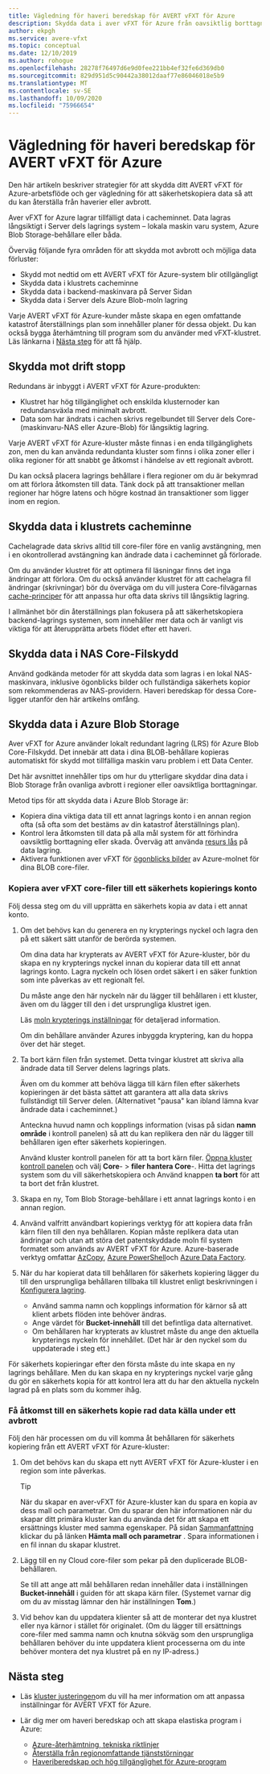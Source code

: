 ```yaml
---
title: Vägledning för haveri beredskap för AVERT vFXT för Azure
description: Skydda data i aver vFXT för Azure från oavsiktlig borttagning eller avbrott
author: ekpgh
ms.service: avere-vfxt
ms.topic: conceptual
ms.date: 12/10/2019
ms.author: rohogue
ms.openlocfilehash: 28278f76497d6e9d0fee221bb4ef32fe6d369db0
ms.sourcegitcommit: 829d951d5c90442a38012daaf77e86046018e5b9
ms.translationtype: MT
ms.contentlocale: sv-SE
ms.lasthandoff: 10/09/2020
ms.locfileid: "75966654"
---
```

# <a name="disaster-recovery-guidance-for-avere-vfxt-for-azure"></a>Vägledning för haveri beredskap för AVERT vFXT för Azure

Den här artikeln beskriver strategier för att skydda ditt AVERT vFXT för Azure-arbetsflöde och ger vägledning för att säkerhetskopiera data så att du kan återställa från haverier eller avbrott.

Aver vFXT for Azure lagrar tillfälligt data i cacheminnet. Data lagras långsiktigt i Server dels lagrings system – lokala maskin varu system, Azure Blob Storage-behållare eller båda.

Överväg följande fyra områden för att skydda mot avbrott och möjliga data förluster:

* Skydd mot nedtid om ett AVERT vFXT för Azure-system blir otillgängligt
* Skydda data i klustrets cacheminne
* Skydda data i backend-maskinvara på Server Sidan
* Skydda data i Server dels Azure Blob-moln lagring

Varje AVERT vFXT för Azure-kunder måste skapa en egen omfattande katastrof återställnings plan som innehåller planer för dessa objekt. Du kan också bygga återhämtning till program som du använder med vFXT-klustret. Läs länkarna i [Nästa steg](#next-steps) för att få hjälp.

## <a name="protect-against-downtime"></a>Skydda mot drift stopp

Redundans är inbyggt i AVERT vFXT för Azure-produkten:

* Klustret har hög tillgänglighet och enskilda klusternoder kan redundansväxla med minimalt avbrott.
* Data som har ändrats i cachen skrivs regelbundet till Server dels Core-(maskinvaru-NAS eller Azure-Blob) för långsiktig lagring.

Varje AVERT vFXT för Azure-kluster måste finnas i en enda tillgänglighets zon, men du kan använda redundanta kluster som finns i olika zoner eller i olika regioner för att snabbt ge åtkomst i händelse av ett regionalt avbrott.

Du kan också placera lagrings behållare i flera regioner om du är bekymrad om att förlora åtkomsten till data. Tänk dock på att transaktioner mellan regioner har högre latens och högre kostnad än transaktioner som ligger inom en region.

## <a name="protect-data-in-the-cluster-cache"></a>Skydda data i klustrets cacheminne

Cachelagrade data skrivs alltid till core-filer före en vanlig avstängning, men i en okontrollerad avstängning kan ändrade data i cacheminnet gå förlorade.

Om du använder klustret för att optimera fil läsningar finns det inga ändringar att förlora. Om du också använder klustret för att cachelagra fil ändringar (skrivningar) bör du överväga om du vill justera Core-filvägarnas [cache-principer](https://azure.github.io/Avere/legacy/ops_guide/4_7/html/gui_manage_cache_policies.html)<!-- link to legacy doc --> för att anpassa hur ofta data skrivs till långsiktig lagring.

I allmänhet bör din återställnings plan fokusera på att säkerhetskopiera backend-lagrings systemen, som innehåller mer data och är vanligt vis viktiga för att återupprätta arbets flödet efter ett haveri.

## <a name="protect-data-in-nas-core-filers"></a>Skydda data i NAS Core-Filskydd

Använd godkända metoder för att skydda data som lagras i en lokal NAS-maskinvara, inklusive ögonblicks bilder och fullständiga säkerhets kopior som rekommenderas av NAS-providern. Haveri beredskap för dessa Core-ligger utanför den här artikelns omfång.

## <a name="protect-data-in-azure-blob-storage"></a>Skydda data i Azure Blob Storage

Aver vFXT for Azure använder lokalt redundant lagring (LRS) för Azure Blob Core-Filskydd. Det innebär att data i dina BLOB-behållare kopieras automatiskt för skydd mot tillfälliga maskin varu problem i ett Data Center.

Det här avsnittet innehåller tips om hur du ytterligare skyddar dina data i Blob Storage från ovanliga avbrott i regioner eller oavsiktliga borttagningar.

Metod tips för att skydda data i Azure Blob Storage är:

* Kopiera dina viktiga data till ett annat lagrings konto i en annan region ofta (så ofta som det bestäms av din katastrof återställnings plan).
* Kontrol lera åtkomsten till data på alla mål system för att förhindra oavsiktlig borttagning eller skada. Överväg att använda [resurs lås](../azure-resource-manager/management/lock-resources.md) på data lagring.
* Aktivera funktionen aver vFXT för [ögonblicks bilder](<https://azure.github.io/Avere/legacy/ops_guide/4_7/html/gui_cloud_snapshot_policies.html>) av Azure-molnet för dina BLOB core-filer.

### <a name="copy-avere-vfxt-core-filer-data-to-a-backup-account"></a>Kopiera aver vFXT core-filer till ett säkerhets kopierings konto

Följ dessa steg om du vill upprätta en säkerhets kopia av data i ett annat konto.

1. Om det behövs kan du generera en ny krypterings nyckel och lagra den på ett säkert sätt utanför de berörda systemen.

   Om dina data har krypterats av AVERT vFXT för Azure-kluster, bör du skapa en ny krypterings nyckel innan du kopierar data till ett annat lagrings konto. Lagra nyckeln och lösen ordet säkert i en säker funktion som inte påverkas av ett regionalt fel.

   Du måste ange den här nyckeln när du lägger till behållaren i ett kluster, även om du lägger till den i det ursprungliga klustret igen.

   Läs [moln krypterings inställningar](<https://azure.github.io/Avere/legacy/ops_guide/4_7/html/gui_cloud_encryption_settings.html>)<!-- link to legacy doc site --> för detaljerad information.

   Om din behållare använder Azures inbyggda kryptering, kan du hoppa över det här steget.

1. Ta bort kärn filen från systemet. Detta tvingar klustret att skriva alla ändrade data till Server delens lagrings plats.

   Även om du kommer att behöva lägga till kärn filen efter säkerhets kopieringen är det bästa sättet att garantera att alla data skrivs fullständigt till Server delen. (Alternativet "pausa" kan ibland lämna kvar ändrade data i cacheminnet.) <!-- xxx true? or just metadata? -->

   Anteckna huvud namn och kopplings information (visas på sidan **namn område** i kontroll panelen) så att du kan replikera den när du lägger till behållaren igen efter säkerhets kopieringen.

   Använd kluster kontroll panelen för att ta bort kärn filer. [Öppna kluster kontroll panelen](avere-vfxt-cluster-gui.md) och välj **Core**-  >  **filer hantera Core**-. Hitta det lagrings system som du vill säkerhetskopiera och Använd knappen **ta bort** för att ta bort det från klustret.

1. Skapa en ny, Tom Blob Storage-behållare i ett annat lagrings konto i en annan region.

1. Använd valfritt användbart kopierings verktyg för att kopiera data från kärn filen till den nya behållaren. Kopian måste replikera data utan ändringar och utan att störa det patentskyddade moln fil system formatet som används av AVERT vFXT för Azure. Azure-baserade verktyg omfattar [AzCopy](../storage/common/storage-use-azcopy-v10.md), [Azure PowerShell](../data-lake-store/data-lake-store-get-started-powershell.md)och [Azure Data Factory](../data-factory/connector-azure-data-lake-store.md).

1. När du har kopierat data till behållaren för säkerhets kopiering lägger du till den ursprungliga behållaren tillbaka till klustret enligt beskrivningen i [Konfigurera lagring](avere-vfxt-add-storage.md).

   * Använd samma namn och kopplings information för kärnor så att klient arbets flöden inte behöver ändras.
   * Ange värdet för **Bucket-innehåll** till det befintliga data alternativet.
   * Om behållaren har krypterats av klustret måste du ange den aktuella krypterings nyckeln för innehållet. (Det här är den nyckel som du uppdaterade i steg ett.)

För säkerhets kopieringar efter den första måste du inte skapa en ny lagrings behållare. Men du kan skapa en ny krypterings nyckel varje gång du gör en säkerhets kopia för att kontrol lera att du har den aktuella nyckeln lagrad på en plats som du kommer ihåg.

### <a name="access-a-backup-data-source-during-an-outage"></a>Få åtkomst till en säkerhets kopie rad data källa under ett avbrott

Följ den här processen om du vill komma åt behållaren för säkerhets kopiering från ett AVERT vFXT för Azure-kluster:

1. Om det behövs kan du skapa ett nytt AVERT vFXT för Azure-kluster i en region som inte påverkas.

   > [!TIP]
   > När du skapar en aver-vFXT för Azure-kluster kan du spara en kopia av dess mall och parametrar. Om du sparar den här informationen när du skapar ditt primära kluster kan du använda det för att skapa ett ersättnings kluster med samma egenskaper. På sidan [Sammanfattning](avere-vfxt-deploy.md#validation-and-purchase) klickar du på länken **Hämta mall och parametrar** . Spara informationen i en fil innan du skapar klustret.

1. Lägg till en ny Cloud core-filer som pekar på den duplicerade BLOB-behållaren.

   Se till att ange att mål behållaren redan innehåller data i inställningen **Bucket-innehåll** i guiden för att skapa kärn filer. (Systemet varnar dig om du av misstag lämnar den här inställningen **Tom**.)  <!-- you can't add a populated volume at cluster creation time via template, only create a fresh one -->

1. Vid behov kan du uppdatera klienter så att de monterar det nya klustret eller nya kärnor i stället för originalet. (Om du lägger till ersättnings core-filer med samma namn och knutna sökväg som den ursprungliga behållaren behöver du inte uppdatera klient processerna om du inte behöver montera det nya klustret på en ny IP-adress.)

## <a name="next-steps"></a>Nästa steg

* Läs [kluster justeringen](avere-vfxt-tuning.md)om du vill ha mer information om att anpassa inställningar för AVERT VFXT för Azure.
* Lär dig mer om haveri beredskap och att skapa elastiska program i Azure:

  * [Azure-återhämtning, tekniska riktlinjer](https://docs.microsoft.com/azure/architecture/framework/resiliency/overview)
  * [Återställa från regionomfattande tjänststörningar](https://docs.microsoft.com/azure/architecture/resiliency/recovery-loss-azure-region)
  * [Haveriberedskap och hög tillgänglighet för Azure-program](<https://docs.microsoft.com/azure/resiliency/resiliency-disaster-recovery-high-availability-azure-applications>)
  <!-- can't find these in the source tree to use relative links -->
